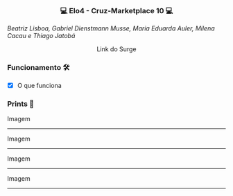 ### <p align="center">💻 Elo4 - Cruz-Marketplace 10 💻</p>

 _Beatriz Lisboa, Gabriel Dienstmann Musse, Maria Eduarda Auler, Milena Cacau e Thiago Jatobá_ 

<p align="center">Link do Surge</p>

### Funcionamento 🛠

- [x] O que funciona


### Prints 🎨

Imagem
***

Imagem
***

Imagem
***

Imagem
***
